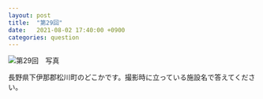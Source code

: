 ```yaml
---
layout: post
title:  "第29回"
date:   2021-08-02 17:40:00 +0900
categories: question
---
```


![第29回　写真](/kokodoko/images/q29.jpg)

長野県下伊那郡松川町のどこかです。撮影時に立っている施設名で答えてください。